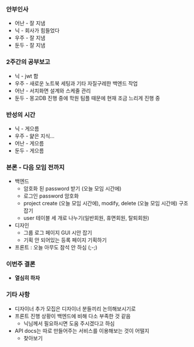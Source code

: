 ### 안부인사
- 어난 - 잘 지냄
- 닉 - 회사가 힘들었다
- 우주 - 잘 지냄
- 둔두 - 잘 지냄

### 2주간의 공부보고
- 닉 - jwt 함
- 우주 - 새로운 노트북 세팅과 기타 자질구레한 백엔드 작업
- 어난 - 서치화면 설계와 스케줄 관리
- 둔두 - 몽고DB 진행 중에 학원 팀플 때문에 현재  조금 느리게 진행 중

### 반성의 시간
- 닉 - 게으름
- 우주 - 얉은 지식…
- 어난 - 게으름
- 둔두 - 게으름

### 본론 - 다음 모임 전까지
- 백엔드
  - 암호화 된 password 받기 (오늘 모임 시간에)
  - 로그인 password 암호화
  - project create (오늘 모임 시간에), modify, delete (오늘 모임 시간에) 구조 잡기
  - user 테이블 세 개로 나누기(일반회원, 휴면회원, 탈퇴회원)
- 디자인
  - 그룹 로그 페이지 GUI 시안 잡기
  - 기획 안 되어있는 등록 페이지 기획하기
- 프론트 : 오늘 아무도 참석 안 하심 (;-;)

### 이번주 결론
- **열심히 하자**

### 기타 사항
- 디자이너 추가 모집은 디자이너 분들끼리 논의해보시기로
- 프론트 진행 상황이 백엔드에 비해 다소 부족한 것 같음
  - 닉님께서 필요하시면 도움 주시겠다고 하심
- API docs는 따로 만들어주는 서비스를 이용해보는 것이 어떨지
  - 찾아보기

